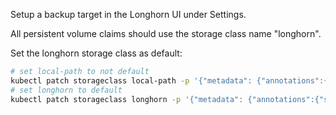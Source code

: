 Setup a backup target in the Longhorn UI under Settings.

All persistent volume claims should use the storage class name "longhorn".

Set the longhorn storage class as default:

```bash
# set local-path to not default
kubectl patch storageclass local-path -p '{"metadata": {"annotations":{"storageclass.kubernetes.io/is-default-class":"false"}}}'
# set longhorn to default
kubectl patch storageclass longhorn -p '{"metadata": {"annotations":{"storageclass.kubernetes.io/is-default-class":"true"}}}'
```